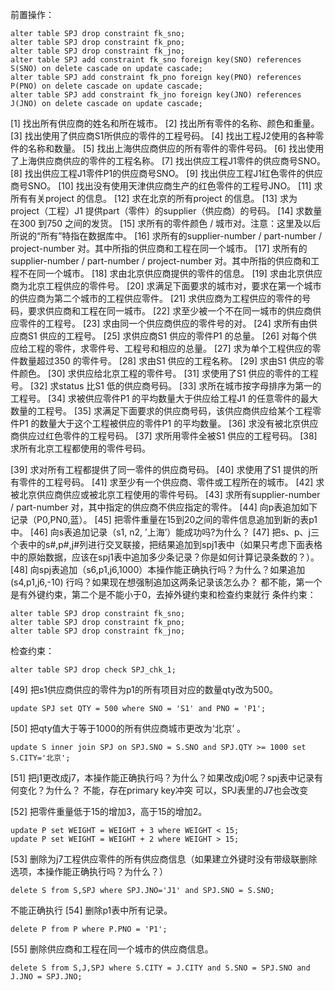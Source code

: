 前置操作：
```MySQL
alter table SPJ drop constraint fk_sno;
alter table SPJ drop constraint fk_pno;
alter table SPJ drop constraint fk_jno;
alter table SPJ add constraint fk_sno foreign key(SNO) references S(SNO) on delete cascade on update cascade;
alter table SPJ add constraint fk_pno foreign key(PNO) references P(PNO) on delete cascade on update cascade; 
alter table SPJ add constraint fk_jno foreign key(JNO) references J(JNO) on delete cascade on update cascade;
```
[1] 找出所有供应商的姓名和所在城市。
[2] 找出所有零件的名称、颜色和重量。
[3] 找出使用了供应商S1所供应的零件的工程号码。
[4] 找出工程J2使用的各种零件的名称和数量。
[5] 找出上海供应商供应的所有零件的零件号码。
[6] 找出使用了上海供应商供应的零件的工程名称。
[7] 找出供应工程J1零件的供应商号SNO。
[8] 找出供应工程J1零件P1的供应商号SNO。
[9] 找出供应工程J1红色零件的供应商号SNO。
[10] 找出没有使用天津供应商生产的红色零件的工程号JNO。
[11] 求所有有关project 的信息。
[12] 求在北京的所有project 的信息。
[13] 求为project（工程）J1 提供part（零件）的supplier（供应商）的号码。
[14] 求数量在300 到750 之间的发货。
[15] 求所有的零件颜色 / 城市对。注意：这里及以后所说的“所有”特指在数据库中。
[16] 求所有的supplier-number / part-number / project-number 对。其中所指的供应商和工程在同一个城市。
[17] 求所有的supplier-number / part-number / project-number 对。其中所指的供应商和工程不在同一个城市。
[18] 求由北京供应商提供的零件的信息。
[19] 求由北京供应商为北京工程供应的零件号。
[20] 求满足下面要求的城市对，要求在第一个城市的供应商为第二个城市的工程供应零件。
[21] 求供应商为工程供应的零件的号码，要求供应商和工程在同一城市。
[22] 求至少被一个不在同一城市的供应商供应零件的工程号。
[23] 求由同一个供应商供应的零件号的对。
[24] 求所有由供应商S1 供应的工程号。
[25] 求供应商S1 供应的零件P1 的总量。
[26] 对每个供应给工程的零件，求零件号、工程号和相应的总量。
[27] 求为单个工程供应的零件数量超过350 的零件号。
[28] 求由S1 供应的工程名称。
[29] 求由S1 供应的零件颜色。
[30] 求供应给北京工程的零件号。
[31] 求使用了S1 供应的零件的工程号。
[32] 求status 比S1 低的供应商号码。
[33] 求所在城市按字母排序为第一的工程号。
[34] 求被供应零件P1 的平均数量大于供应给工程J1 的任意零件的最大数量的工程号。
[35] 求满足下面要求的供应商号码，该供应商供应给某个工程零件P1 的数量大于这个工程被供应的零件P1 的平均数量。
[36] 求没有被北京供应商供应过红色零件的工程号码。
[37] 求所用零件全被S1 供应的工程号码。
[38] 求所有北京工程都使用的零件号码。

[39] 求对所有工程都提供了同一零件的供应商号码。
[40] 求使用了S1 提供的所有零件的工程号码。
[41] 求至少有一个供应商、零件或工程所在的城市。
[42] 求被北京供应商供应或被北京工程使用的零件号码。
[43] 求所有supplier-number / part-number 对，其中指定的供应商不供应指定的零件。
[44] 向p表追加如下记录（P0,PN0,蓝）。
[45] 把零件重量在15到20之间的零件信息追加到新的表p1中。
[46] 向s表追加记录（s1, n2, ’上海’）能成功吗?为什么？
[47] 把s、p、j三个表中的s#,p#,j#列进行交叉联接，把结果追加到spj1表中（如果只考虑下面表格中的原始数据，应该在spj1表中追加多少条记录？你是如何计算记录条数的？）。
[48] 向spj表追加（s6,p1,j6,1000）本操作能正确执行吗？为什么？如果追加(s4,p1,j6,-10) 行吗？如果现在想强制追加这两条记录该怎么办？
都不能，第一个是有外键约束，第二个是不能小于0，去掉外键约束和检查约束就行
条件约束：
```MySQL
alter table SPJ drop constraint fk_sno;
alter table SPJ drop constraint fk_pno;
alter table SPJ drop constraint fk_jno;
```
检查约束：
``` 
alter table SPJ drop check SPJ_chk_1;
```
[49] 把s1供应商供应的零件为p1的所有项目对应的数量qty改为500。
``` 
update SPJ set QTY = 500 where SNO = 'S1' and PNO = 'P1';
```
[50] 把qty值大于等于1000的所有供应商城市更改为‘北京’ 。
``` 
update S inner join SPJ on SPJ.SNO = S.SNO and SPJ.QTY >= 1000 set S.CITY='北京'; 
```
[51] 把j1更改成j7，本操作能正确执行吗？为什么？如果改成j0呢？spj表中记录有何变化？为什么？
不能，存在primary key冲突
可以，SPJ表里的J7也会改变

[52] 把零件重量低于15的增加3，高于15的增加2。
``` 
update P set WEIGHT = WEIGHT + 3 where WEIGHT < 15;
update P set WEIGHT = WEIGHT + 2 where WEIGHT > 15;
```
[53] 删除为j7工程供应零件的所有供应商信息（如果建立外键时没有带级联删除选项，本操作能正确执行吗？为什么？）
```MySQL
delete S from S,SPJ where SPJ.JNO='J1' and SPJ.SNO = S.SNO;
```
不能正确执行
[54] 删除p1表中所有记录。
```MySQL
delete P from P where P.PNO = 'P1';
```
[55] 删除供应商和工程在同一个城市的供应商信息。
```MySQL
delete S from S,J,SPJ where S.CITY = J.CITY and S.SNO = SPJ.SNO and J.JNO = SPJ.JNO;
```
